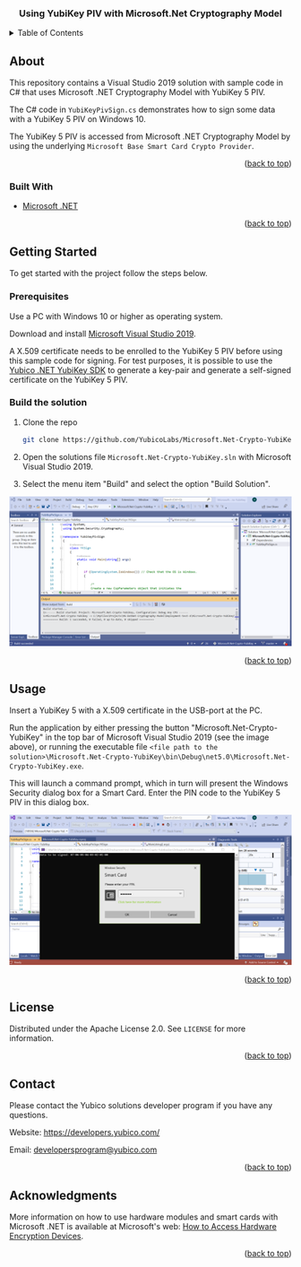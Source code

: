 <div id="top"></div>

<h3 align="center">Using YubiKey PIV with Microsoft.Net Cryptography Model</h3>

<!-- TABLE OF CONTENTS -->
<details>
  <summary>Table of Contents</summary>
  <ol>
    <li>
      <a href="#about-the-project">About</a>
      <ul>
        <li><a href="#built-with">Built With</a></li>
      </ul>
    </li>
    <li>
      <a href="#getting-started">Getting Started</a>
      <ul>
        <li><a href="#prerequisites">Prerequisites</a></li>
        <li><a href="#installation">Installation</a></li>
      </ul>
    </li>
    <li><a href="#usage">Usage</a></li>
    <li><a href="#license">License</a></li>
    <li><a href="#contact">Contact</a></li>
    <li><a href="#acknowledgments">Acknowledgments</a></li>
  </ol>
</details>

<!-- ABOUT -->
## About

This repository contains a Visual Studio 2019 solution with sample code in C# that uses Microsoft .NET Cryptography Model with YubiKey 5 PIV.

The C# code in `YubiKeyPivSign.cs` demonstrates how to sign some data with a YubiKey 5 PIV on Windows 10.

The YubiKey 5 PIV is accessed from Microsoft .NET Cryptography Model by using the underlying `Microsoft Base Smart Card Crypto Provider`.

<p align="right">(<a href="#top">back to top</a>)</p>



### Built With

* [Microsoft .NET](https://docs.microsoft.com/en-us/dotnet/)

<p align="right">(<a href="#top">back to top</a>)</p>



<!-- GETTING STARTED -->
## Getting Started

To get started with the project follow the steps below.

### Prerequisites

Use a PC with Windows 10 or higher as operating system.

Download and install [Microsoft Visual Studio 2019](https://visualstudio.microsoft.com/downloads/).

A X.509 certificate needs to be enrolled to the YubiKey 5 PIV before using this sample code for signing. 
For test purposes, it is possible to use the [Yubico .NET YubiKey SDK](https://github.com/Yubico/Yubico.NET.SDK/tree/develop/Yubico.YubiKey/examples/PivSampleCode/) to generate a key-pair and generate a self-signed certificate on the YubiKey 5 PIV.

### Build the solution

1. Clone the repo
   ```sh
   git clone https://github.com/YubicoLabs/Microsoft.Net-Crypto-YubiKey.git
   ```
2. Open the solutions file `Microsoft.Net-Crypto-YubiKey.sln` with Microsoft Visual Studio 2019.

3. Select the menu item "Build" and select the option "Build Solution".

![](/images/build.png)

<p align="right">(<a href="#top">back to top</a>)</p>



<!-- USAGE EXAMPLES -->
## Usage

Insert a YubiKey 5 with a X.509 certificate in the USB-port at the PC.

Run the application by either pressing the button "Microsoft.Net-Crypto-YubiKey" in the top bar of Microsoft Visual Studio 2019 (see the image above), or running the executable file `<file path to the solution>\Microsoft.Net-Crypto-YubiKey\bin\Debug\net5.0\Microsoft.Net-Crypto-YubiKey.exe`.

This will launch a command prompt, which in turn will present the Windows Security dialog box for a Smart Card. Enter the PIN code to the YubiKey 5 PIV in this dialog box.

![](/images/run.png)

<p align="right">(<a href="#top">back to top</a>)</p>



<!-- LICENSE -->
## License

Distributed under the Apache License 2.0. See `LICENSE` for more information.

<p align="right">(<a href="#top">back to top</a>)</p>



<!-- CONTACT -->
## Contact

Please contact the Yubico solutions developer program if you have any questions.

Website: https://developers.yubico.com/

Email: developersprogram@yubico.com

<p align="right">(<a href="#top">back to top</a>)</p>



<!-- ACKNOWLEDGMENTS -->
## Acknowledgments

More information on how to use hardware modules and smart cards with Microsoft .NET is available at Microsoft's web: [How to Access Hardware Encryption Devices](https://docs.microsoft.com/en-us/dotnet/standard/security/how-to-access-hardware-encryption-devices).

<p align="right">(<a href="#top">back to top</a>)</p>

